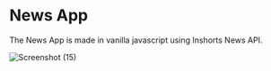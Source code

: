 # News App

The News App is made in vanilla javascript using Inshorts News API.

![Screenshot (15)](https://user-images.githubusercontent.com/76054224/174598561-748a779b-6f11-459e-a0e5-5486819dc3ca.png)
